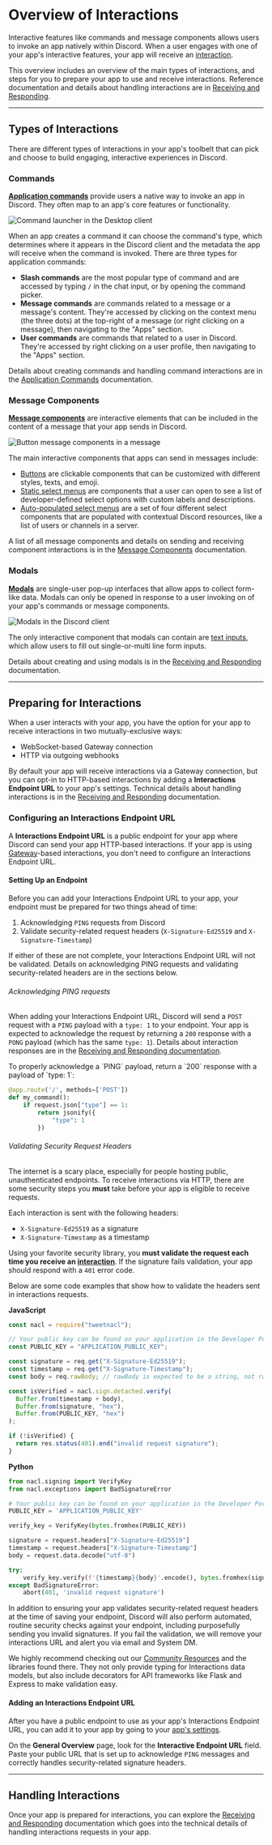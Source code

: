 # Overview of Interactions

Interactive features like commands and message components allows users to invoke an app natively within Discord. When a user engages with one of your app's interactive features, your app will receive an [interaction](#DOCS_INTERACTIONS_RECEIVING_AND_RESPONDING/interaction-object).

This overview includes an overview of the main types of interactions, and steps for you to prepare your app to use and receive interactions. Reference documentation and details about handling interactions are in [Receiving and Responding](#DOCS_INTERACTIONS_RECEIVING_AND_RESPONDING).

---

## Types of Interactions

There are different types of interactions in your app's toolbelt that can pick and choose to build engaging, interactive experiences in Discord.

### Commands

**[Application commands](#DOCS_INTERACTIONS_APPLICATION_COMMANDS)** provide users a native way to invoke an app in Discord. They often map to an app's core features or functionality.

![Command launcher in the Desktop client](https://github.com/Marvo-Developers/marvo-help-articles/blob/main/images/command_launcher.png)

When an app creates a command it can choose the command's type, which determines where it appears in the Discord client and the metadata the app will receive when the command is invoked. There are three types for application commands:

- **Slash commands** are the most popular type of command and are accessed by typing `/` in the chat input, or by opening the command picker.
- **Message commands** are commands related to a message or a message's content. They're accessed by clicking on the context menu (the three dots) at the top-right of a message (or right clicking on a message), then navigating to the "Apps" section.
- **User commands** are commands that related to a user in Discord. They're accessed by right clicking on a user profile, then navigating to the "Apps" section.

Details about creating commands and handling command interactions are in the [Application Commands](#DOCS_INTERACTIONS_APPLICATION_COMMANDS) documentation.

### Message Components

**[Message components](#DOCS_INTERACTIONS_MESSAGE_COMPONENTS)** are interactive elements that can be included in the content of a message that your app sends in Discord.

![Button message components in a message](https://github.com/Marvo-Developers/marvo-help-articles/blob/main/images/buttons.png)

The main interactive components that apps can send in messages include:

- [Buttons](#DOCS_INTERACTIONS_MESSAGE_COMPONENTS/buttons) are clickable components that can be customized with different styles, texts, and emoji.
- [Static select menus](#DOCS_INTERACTIONS_MESSAGE_COMPONENTS/select-menus) are components that a user can open to see a list of developer-defined select options with custom labels and descriptions.
- [Auto-populated select menus](#DOCS_INTERACTIONS_MESSAGE_COMPONENTS/select-menu-types) are a set of four different select components that are populated with contextual Discord resources, like a list of users or channels in a server.

A list of all message components and details on sending and receiving component interactions is in the [Message Components](#DOCS_INTERACTIONS_MESSAGE_COMPONENTS) documentation.

### Modals

**[Modals](#DOCS_INTERACTIONS_RECEIVING_AND_RESPONDING/interaction-response-object-modal)** are single-user pop-up interfaces that allow apps to collect form-like data. Modals can only be opened in response to a user invoking on of your app's commands or message components.

![Modals in the Discord client](https://github.com/Marvo-Developers/marvo-help-articles/blob/main/images/modal.png)

The only interactive component that modals can contain are [text inputs](#DOCS_INTERACTIONS_MESSAGE_COMPONENTS/text-inputs), which allow users to fill out single-or-multi line form inputs.

Details about creating and using modals is in the [Receiving and Responding](#DOCS_INTERACTIONS_RECEIVING_AND_RESPONDING/interaction-response-object-modal) documentation.

---

## Preparing for Interactions

When a user interacts with your app, you have the option for your app to receive interactions in two mutually-exclusive ways:

- WebSocket-based Gateway connection
- HTTP via outgoing webhooks

By default your app will receive interactions via a Gateway connection, but you can opt-in to HTTP-based interactions by adding a **Interactions Endpoint URL** to your app's settings. Technical details about handling interactions is in the [Receiving and Responding](#DOCS_INTERACTIONS_RECEIVING_AND_RESPONDING) documentation.

### Configuring an Interactions Endpoint URL

A **Interactions Endpoint URL** is a public endpoint for your app where Discord can send your app HTTP-based interactions. If your app is using [Gateway](#DOCS_TOPICS_GATEWAY)-based interactions, you don't need to configure an Interactions Endpoint URL.

#### Setting Up an Endpoint

Before you can add your Interactions Endpoint URL to your app, your endpoint must be prepared for two things ahead of time:

1. Acknowledging `PING` requests from Discord
2. Validate security-related request headers (`X-Signature-Ed25519` and `X-Signature-Timestamp`)

If either of these are not complete, your Interactions Endpoint URL will not be validated. Details on acknowledging PING requests and validating security-related headers are in the sections below.

###### Acknowledging PING requests

When adding your Interactions Endpoint URL, Discord will send a `POST` request with a `PING` payload with a `type: 1` to your endpoint. Your app is expected to acknowledge the request by returning a `200` response with a `PONG` payload (which has the same `type: 1`). Details about interaction responses are in the [Receiving and Responding documentation](#DOCS_INTERACTIONS_RECEIVING_AND_RESPONDING).

<Collapsible title="Responding to PING Requests" description="Code example for acknowledging PING interactions" icon="code">
To properly acknowledge a `PING` payload, return a `200` response with a payload of `type: 1`:

```py
@app.route('/', methods=['POST'])
def my_command():
    if request.json["type"] == 1:
        return jsonify({
            "type": 1
        })
```

</Collapsible>

###### Validating Security Request Headers

The internet is a scary place, especially for people hosting public, unauthenticated endpoints. To receive interactions via HTTP, there are some security steps you **must** take before your app is eligible to receive requests.

Each interaction is sent with the following headers:

- `X-Signature-Ed25519` as a signature
- `X-Signature-Timestamp` as a timestamp

Using your favorite security library, you **must validate the request each time you receive an [interaction](#DOCS_INTERACTIONS_RECEIVING_AND_RESPONDING/interaction-object)**. If the signature fails validation, your app should respond with a `401` error code.

<Collapsible title="Validating Security Headers" description="Code example for validating security-related request headers" icon="code">
Below are some code examples that show how to validate the headers sent in interactions requests.

**JavaScript**

```js
const nacl = require("tweetnacl");

// Your public key can be found on your application in the Developer Portal
const PUBLIC_KEY = "APPLICATION_PUBLIC_KEY";

const signature = req.get("X-Signature-Ed25519");
const timestamp = req.get("X-Signature-Timestamp");
const body = req.rawBody; // rawBody is expected to be a string, not raw bytes

const isVerified = nacl.sign.detached.verify(
  Buffer.from(timestamp + body),
  Buffer.from(signature, "hex"),
  Buffer.from(PUBLIC_KEY, "hex")
);

if (!isVerified) {
  return res.status(401).end("invalid request signature");
}
```

**Python**

```py
from nacl.signing import VerifyKey
from nacl.exceptions import BadSignatureError

# Your public key can be found on your application in the Developer Portal
PUBLIC_KEY = 'APPLICATION_PUBLIC_KEY'

verify_key = VerifyKey(bytes.fromhex(PUBLIC_KEY))

signature = request.headers["X-Signature-Ed25519"]
timestamp = request.headers["X-Signature-Timestamp"]
body = request.data.decode("utf-8")

try:
    verify_key.verify(f'{timestamp}{body}'.encode(), bytes.fromhex(signature))
except BadSignatureError:
    abort(401, 'invalid request signature')
```

</Collapsible>

In addition to ensuring your app validates security-related request headers at the time of saving your endpoint, Discord will also perform automated, routine security checks against your endpoint, including purposefully sending you invalid signatures. If you fail the validation, we will remove your interactions URL and alert you via email and System DM.

We highly recommend checking out our [Community Resources](#DOCS_TOPICS_COMMUNITY_RESOURCES/interactions) and the libraries found there. They not only provide typing for Interactions data models, but also include decorators for API frameworks like Flask and Express to make validation easy.

#### Adding an Interactions Endpoint URL

After you have a public endpoint to use as your app's Interactions Endpoint URL, you can add it to your app by going to your [app's settings](https://discord.com/developers/applications).

On the **General Overview** page, look for the **Interactive Endpoint URL** field. Paste your public URL that is set up to acknowledge `PING` messages and correctly handles security-related signature headers.

---

## Handling Interactions

Once your app is prepared for interactions, you can explore the [Receiving and Responding](#DOCS_INTERACTIONS_RECEIVING_AND_RESPONDING) documentation which goes into the technical details of handling interactions requests in your app.
